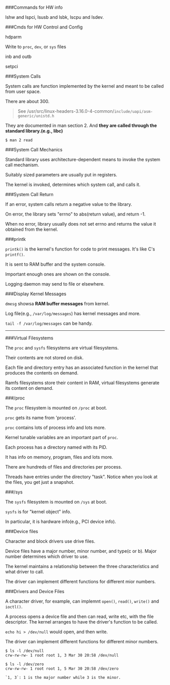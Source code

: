 ###Commands for HW info

lshw and lspci, lsusb and lsbk, lscpu and lsdev.


###Cmds for HW Control and Config

hdparm

Write to `proc`, `dev`, or `sys` files

inb and outb

setpci


###System Calls

System calls are function implemented by the kernel and meant to be called from user space.

There are about 300.

> See /usr/src/linux-headers-3.16.0-4-common/`include/uapi/asm-generic/unistd.h`

They are documented in man section 2. And **they are called through the standard library.(e.g., libc)**

```
$ man 2 read
```


###System Call Mechanics

Standard library uses architecture-dependent means to invoke the system call mechanism.

Suitably sized parameters are usually put in registers.

The kernel is invoked, determines which system call, and calls it.


###System Call Return

If an error, system calls return a negative value to the library.

On error, the library sets "errno" to abs(return value), and return -1.

When no error, library usually does not set errno and returns the value it obtained from the kernel.



###printk

`printk()` is the kernel's function for code to print messages. It's like C's `printf()`.

It is sent to RAM buffer and the system console.

Important enough ones are shown on the console.

Logging daemon may send to file or elsewhere.


###Display Kernel Messages

`dmesg` showsa **RAM buffer messages** from kernel.

Log file(e.g., `/var/log/messages`) has kernel messages and more.

`tail -f /var/log/messages` can be handy.

----------------


###Virtual Filesystems

The `proc` and `sysfs` filesystems are virtual filesystems.

Their contents are not stored on disk.

Each file and directory entry has an associated function in the kernel that produces the contents on demand.

Ramfs filesystems store their content in RAM, virtual filesystems generate its content on demand.


###/proc

The `proc` filesystem is mounted on `/proc` at boot.

`proc` gets its name from 'process'.

`proc` contains lots of process info and lots more.

Kernel tunable variables are an important part of `proc`.

Each process has a directory named with its PID.

It has info on memory, program, files and lots more.

There are hundreds of files and directories per process.

Threads have entries under the directory "task". Notice when you look at the files, you get just a snapshot.


###/sys

The `sysfs` filesystem is mounted on `/sys` at boot.

`sysfs` is for "kernel object" info.

In particular, it is hardware info(e.g., PCI device info).


###Device files

Character and block drivers use drive files.

Device files have a major number, minor number, and type(c or b). Major number determines which driver to use.

The kernel maintains a relationship between the three characteristics and what driver to call.

The driver can implement different functions for different mior numbers.


###Drivers and Device Files

A character driver, for example, can implemnt `open()`, `read()`, `write()` and `ioctl()`.

A process opens a device file and then can read, write etc, with the file descriptor. The kernel arranges to have the driver's function to be called.

`echo hi > /dev/null` would open, and then write.

The driver can implement different functions for different minor numbers.

```
$ ls -l /dev/null
crw-rw-rw- 1 root root 1, 3 Mar 30 20:58 /dev/null

$ ls -l /dev/zero
crw-rw-rw- 1 root root 1, 5 Mar 30 20:58 /dev/zero

`1, 3`: 1 is the major number while 3 is the minor.
```


